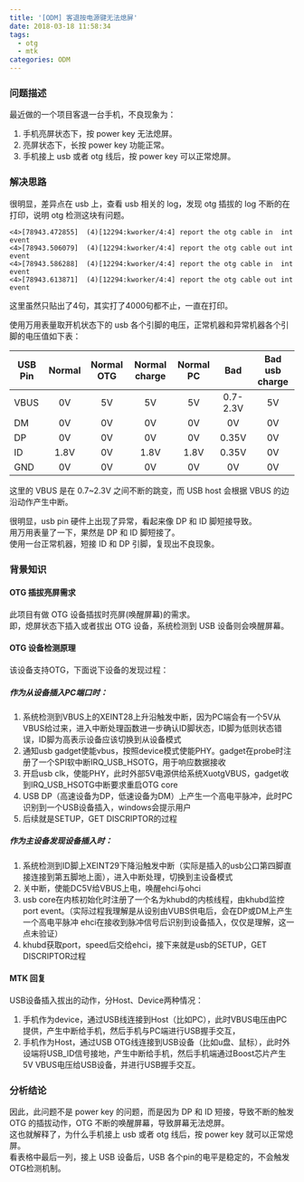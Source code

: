```yaml
---
title: '[ODM] 客退按电源键无法熄屏'
date: 2018-03-18 11:58:34
tags:
  - otg
  - mtk
categories: ODM
---
```


### 问题描述

最近做的一个项目客退一台手机，不良现象为：

1. 手机亮屏状态下，按 power key 无法熄屏。
2. 亮屏状态下，长按 power key 功能正常。
3. 手机接上 usb 或者 otg 线后，按 power key 可以正常熄屏。

### 解决思路

很明显，差异点在 usb 上，查看 usb 相关的 log，发现 otg 插拔的 log 不断的在打印，说明 otg 检测这块有问题。  

```
<4>[78943.472855]  (4)[12294:kworker/4:4] report the otg cable in  int event
<4>[78943.506079]  (4)[12294:kworker/4:4] report the otg cable out int event
<4>[78943.586288]  (4)[12294:kworker/4:4] report the otg cable in  int event
<4>[78943.613871]  (4)[12294:kworker/4:4] report the otg cable out int event
```

这里虽然只贴出了4句，其实打了4000句都不止，一直在打印。

使用万用表量取开机状态下的 usb 各个引脚的电压，正常机器和异常机器各个引脚的电压值如下表：

| USB Pin |  Normal  | Normal OTG | Normal charge | Normal PC |   Bad    | Bad usb charge |
| ------- | :------: | :--------: | :-----------: | :-------: | :------: | :------------: |
| VBUS    | 0V       | 5V         | 5V            | 5V        | 0.7-2.3V | 5V             |
| DM      | 0V       | 0V         | 0V            | 0V        | 0V       | 0V             |
| DP      | 0V       | 0V         | 0V            | 0V        | 0.35V    | 0V             |
| ID      | 1.8V     | 0V         | 1.8V          | 1.8V      | 0.35V    | 0V             |
| GND     | 0V       | 0V         | 0V            | 0V        | 0V       | 0V             |

这里的 VBUS 是在 0.7~2.3V 之间不断的跳变，而 USB host 会根据 VBUS 的边沿动作产生中断。

很明显，usb pin 硬件上出现了异常，看起来像 DP 和 ID 脚短接导致。  
用万用表量了一下，果然是 DP 和 ID 脚短接了。  
使用一台正常机器，短接 ID 和 DP 引脚，复现出不良现象。

### 背景知识

#### OTG 插拔亮屏需求

此项目有做 OTG 设备插拔时亮屏(唤醒屏幕)的需求。  
即，熄屏状态下插入或者拔出 OTG 设备，系统检测到 USB 设备则会唤醒屏幕。

#### OTG 设备检测原理

该设备支持OTG，下面说下设备的发现过程：

##### 作为从设备插入PC端口时：

1. 系统检测到VBUS上的XEINT28上升沿触发中断，因为PC端会有一个5V从VBUS给过来，进入中断处理函数进一步确认ID脚状态，ID脚为低则状态错误，ID脚为高表示设备应该切换到从设备模式
2. 通知usb gadget使能vbus，按照device模式使能PHY。gadget在probe时注册了一个SPI软中断IRQ_USB_HSOTG，用于响应数据接收
3. 开启usb clk，使能PHY，此时外部5V电源供给系统XuotgVBUS，gadget收到IRQ_USB_HSOTG中断要求重启OTG core
4. USB DP（高速设备为DP，低速设备为DM）上产生一个高电平脉冲，此时PC识别到一个USB设备插入，windows会提示用户
5. 后续就是SETUP，GET DISCRIPTOR的过程

##### 作为主设备发现设备插入时：
1. 系统检测到ID脚上XEINT29下降沿触发中断（实际是插入的usb公口第四脚直接连接到第五脚地上面），进入中断处理，切换到主设备模式
2. 关中断，使能DC5V给VBUS上电，唤醒ehci与ohci
3. usb core在内核初始化时注册了一个名为khubd的内核线程，由khubd监控port event。（实际过程我理解是从设别由VUBS供电后，会在DP或DM上产生一个高电平脉冲
ehci在接收到脉冲信号后识别到设备插入，仅仅是理解，这一点未验证）
3. khubd获取port，speed后交给ehci，接下来就是usb的SETUP，GET DISCRIPTOR过程

#### MTK 回复

USB设备插入拔出的动作，分Host、Device两种情况：  

1. 手机作为device，通过USB线连接到Host（比如PC），此时VBUS电压由PC提供，产生中断给手机，然后手机与PC端进行USB握手交互，
2. 手机作为Host，通过USB OTG线连接到USB设备（比如u盘、鼠标），此时外设端将USB_ID信号接地，产生中断给手机，然后手机端通过Boost芯片产生5V VBUS电压给USB设备，并进行USB握手交互。


### 分析结论

因此，此问题不是 power key 的问题，而是因为 DP 和 ID 短接，导致不断的触发 OTG 的插拔动作，OTG 不断的唤醒屏幕，导致屏幕无法熄屏。  
这也就解释了，为什么手机接上 usb 或者 otg 线后，按 power key 就可以正常熄屏。  
看表格中最后一列，接上 USB 设备后，USB 各个pin的电平是稳定的，不会触发OTG检测机制。

